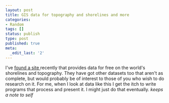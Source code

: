 ```yaml
---
layout: post
title: GIS data for topography and shorelines and more
categories:
- Random
tags: []
status: publish
type: post
published: true
meta:
  _edit_last: '2'
---
```

I've <a href="http://www.ngdc.noaa.gov/mgg/topo/topo.html">found a site </a>recently that provides data for free on the world's shorelines and topography. They have got other datasets too that aren't as complete, but would probably be of interest to those of you who wish to do research on it. For me, when I look at data like this I get the itch to write programs that process and present it. I might just do that eventually. *keeps a note to self*
